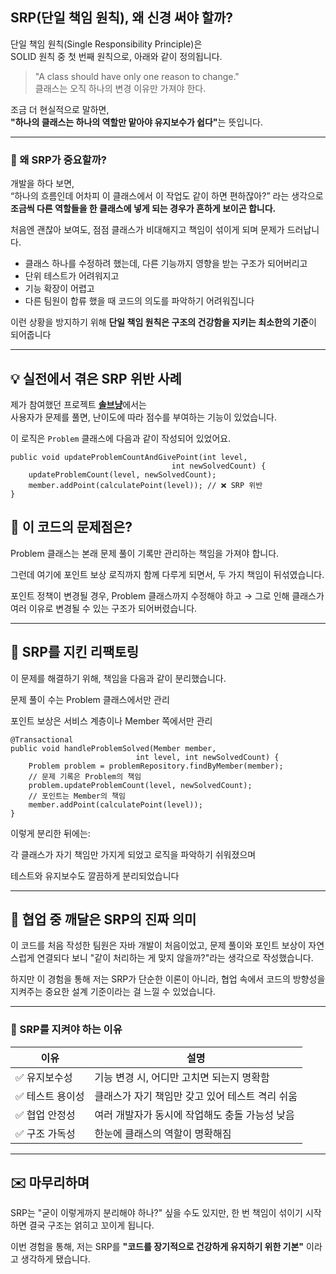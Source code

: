 <h2 id="srp단일-책임-원칙-왜-신경-써야-할까">SRP(단일 책임 원칙), 왜 신경 써야 할까?</h2>
<p>단일 책임 원칙(Single Responsibility Principle)은<br />SOLID 원칙 중 첫 번째 원칙으로, 아래와 같이 정의됩니다.</p>
<blockquote>
<p>&quot;A class should have only one reason to change.&quot;<br />클래스는 오직 하나의 변경 이유만 가져야 한다.</p>
</blockquote>
<p>조금 더 현실적으로 말하면,<br /><strong>&quot;하나의 클래스는 하나의 역할만 맡아야 유지보수가 쉽다&quot;</strong>는 뜻입니다.</p>
<hr />
<h3 id="🤔-왜-srp가-중요할까">🤔 왜 SRP가 중요할까?</h3>
<p>개발을 하다 보면,<br />“하나의 흐름인데 어차피 이 클래스에서 이 작업도 같이 하면 편하잖아?” 
라는 생각으로 <strong>조금씩 다른 역할들을 한 클래스에 넣게 되는 경우가 흔하게 보이곤 합니다.</strong></p>
<p>처음엔 괜찮아 보여도, 점점 클래스가 비대해지고 책임이 섞이게 되며 문제가 드러납니다.</p>
<ul>
<li>클래스 하나를 수정하려 했는데, 다른 기능까지 영향을 받는 구조가 되어버리고</li>
<li>단위 테스트가 어려워지고</li>
<li>기능 확장이 어렵고</li>
<li>다른 팀원이 합류 했을 때 코드의 의도를 파악하기 어려워집니다</li>
</ul>
<p>이런 상황을 방지하기 위해 <strong>단일 책임 원칙은 구조의 건강함을 지키는 최소한의 기준</strong>이 되어줍니다</p>
<hr />
<h2 id="💡-실전에서-겪은-srp-위반-사례">💡 실전에서 겪은 SRP 위반 사례</h2>
<p>제가 참여했던 프로젝트 <strong><a href="https://www.solve-nyang.com/">솔브냥</a></strong>에서는<br />사용자가 문제를 풀면, 난이도에 따라 점수를 부여하는 기능이 있었습니다.</p>
<p>이 로직은 <code>Problem</code> 클래스에 다음과 같이 작성되어 있었어요.</p>
<pre><code class="language-java">public void updateProblemCountAndGivePoint(int level, 
                                    int newSolvedCount) {
    updateProblemCount(level, newSolvedCount);
    member.addPoint(calculatePoint(level)); // ❌ SRP 위반
}</code></pre>
<h2 id="🤯-이-코드의-문제점은">🤯 이 코드의 문제점은?</h2>
<p>Problem 클래스는 본래 문제 풀이 기록만 관리하는 책임을 가져야 합니다.</p>
<p>그런데 여기에 포인트 보상 로직까지 함께 다루게 되면서, 두 가지 책임이 뒤섞였습니다.</p>
<p>포인트 정책이 변경될 경우, Problem 클래스까지 수정해야 하고
→ 그로 인해 클래스가 여러 이유로 변경될 수 있는 구조가 되어버렸습니다.</p>
<hr />
<h2 id="🔨-srp를-지킨-리팩토링">🔨 SRP를 지킨 리팩토링</h2>
<p>이 문제를 해결하기 위해, 책임을 다음과 같이 분리했습니다.</p>
<p>문제 풀이 수는 Problem 클래스에서만 관리</p>
<p>포인트 보상은 서비스 계층이나 Member 쪽에서만 관리</p>
<pre><code class="language-java">@Transactional
public void handleProblemSolved(Member member, 
                            int level, int newSolvedCount) {
    Problem problem = problemRepository.findByMember(member);
    // 문제 기록은 Problem의 책임
    problem.updateProblemCount(level, newSolvedCount); 
    // 포인트는 Member의 책임
    member.addPoint(calculatePoint(level)); 
}</code></pre>
<p>이렇게 분리한 뒤에는:</p>
<p>각 클래스가 자기 책임만 가지게 되었고 로직을 파악하기 쉬워졌으며</p>
<p>테스트와 유지보수도 깔끔하게 분리되었습니다</p>
<hr />
<h2 id="👥-협업-중-깨달은-srp의-진짜-의미">👥 협업 중 깨달은 SRP의 진짜 의미</h2>
<p>이 코드를 처음 작성한 팀원은 자바 개발이 처음이었고,
문제 풀이와 포인트 보상이 자연스럽게 연결되다 보니 &quot;같이 처리하는 게 맞지 않을까?&quot;라는 생각으로 작성했습니다.</p>
<p>하지만 이 경험을 통해 저는 SRP가 단순한 이론이 아니라,
협업 속에서 코드의 방향성을 지켜주는 중요한 설계 기준이라는 걸 느낄 수 있었습니다.</p>
<hr />
<h3 id="📌-srp를-지켜야-하는-이유">📌 SRP를 지켜야 하는 이유</h3>
<table>
<thead>
<tr>
<th>이유</th>
<th>설명</th>
</tr>
</thead>
<tbody><tr>
<td>✅ 유지보수성</td>
<td>기능 변경 시, 어디만 고치면 되는지 명확함</td>
</tr>
<tr>
<td>✅ 테스트 용이성</td>
<td>클래스가 자기 책임만 갖고 있어 테스트 격리 쉬움</td>
</tr>
<tr>
<td>✅ 협업 안정성</td>
<td>여러 개발자가 동시에 작업해도 충돌 가능성 낮음</td>
</tr>
<tr>
<td>✅ 구조 가독성</td>
<td>한눈에 클래스의 역할이 명확해짐</td>
</tr>
</tbody></table>
<hr />
<h2 id="✉️-마무리하며">✉️ 마무리하며</h2>
<p>SRP는 &quot;굳이 이렇게까지 분리해야 하나?&quot; 싶을 수도 있지만,
한 번 책임이 섞이기 시작하면 결국 구조는 얽히고 꼬이게 됩니다.</p>
<p>이번 경험을 통해, 저는 SRP를 <strong>&quot;코드를 장기적으로 건강하게 유지하기 위한 기본&quot;</strong> 이라고 생각하게 됐습니다.</p>